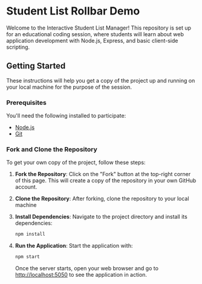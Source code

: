 # Student List Rollbar Demo

Welcome to the Interactive Student List Manager! This repository is set up for an educational coding session, where students will learn about web application development with Node.js, Express, and basic client-side scripting.

## Getting Started

These instructions will help you get a copy of the project up and running on your local machine for the purpose of the session.

### Prerequisites

You'll need the following installed to participate:
- [Node.js](https://nodejs.org/en/download/)
- [Git](https://git-scm.com/downloads)

### Fork and Clone the Repository

To get your own copy of the project, follow these steps:

1. **Fork the Repository**: Click on the "Fork" button at the top-right corner of this page. This will create a copy of the repository in your own GitHub account.

2. **Clone the Repository**: After forking, clone the repository to your local machine 

3. **Install Dependencies**: Navigate to the project directory and install its dependencies:

    ```bash
    npm install
    ```

4. **Run the Application**: Start the application with:

    ```bash
    npm start
    ```

    Once the server starts, open your web browser and go to [http://localhost:5050](http://localhost:5050) to see the application in action.


